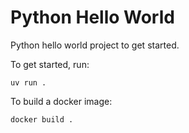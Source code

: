 # Python Hello World

Python hello world project to get started.

To get started, run:

```shell
uv run . 
```

To build a docker image:

```shell
docker build .
```